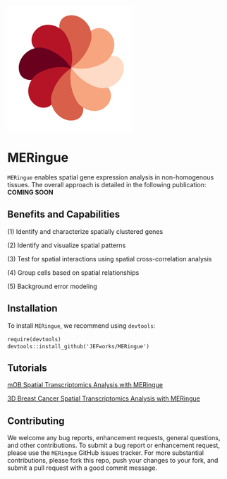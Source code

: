 ![](tools/img/meringue_logo.svg)
# MERingue

`MERingue` enables spatial gene expression analysis in non-homogenous tissues. The overall approach is detailed in the following publication: **COMING SOON**

## Benefits and Capabilities

(1) Identify and characterize spatially clustered genes

(2) Identify and visualize spatial patterns

(3) Test for spatial interactions using spatial cross-correlation analysis

(4) Group cells based on spatial relationships

(5) Background error modeling

## Installation

To install `MERingue`, we recommend using `devtools`:
```
require(devtools)
devtools::install_github('JEFworks/MERingue')
```
## Tutorials

[mOB Spatial Transcriptomics Analysis with MERingue](mOB_analysis)

[3D Breast Cancer Spatial Transcriptomics Analysis with MERingue](BCL_analysis)

## Contributing

We welcome any bug reports, enhancement requests, general questions, and other contributions. To submit a bug report or enhancement request, please use the `MERingue` GitHub issues tracker. For more substantial contributions, please fork this repo, push your changes to your fork, and submit a pull request with a good commit message.
